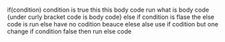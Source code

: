 if(condition)
condition is true this this body code run 
what is body code {under curly bracket code is body code}
else
if condition is flase the else code is run
else have no codition beauce elese alse use if codition but one change if condition false then run else code 